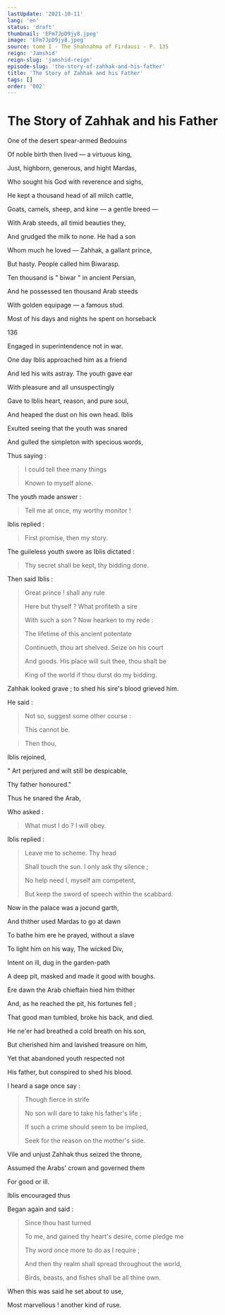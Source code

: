 ```yaml
---
lastUpdate: '2021-10-11'
lang: 'en'
status: 'draft'
thumbnail: 'EFm7JpD9jy8.jpeg'
image: 'EFm7JpD9jy8.jpeg'
source: tome I - The Shahnahma of Firdausi - P. 135
reign: 'Jamshid'
reign-slug: 'jamshid-reign'
episode-slug: 'the-story-of-zahhak-and-his-father'
title: 'The Story of Zahhak and his Father'
tags: []
order: '002'
---
```


<!-- LTeX: language=en -->

# The Story of Zahhak and his Father

One of the desert spear-armed Bedouins

Of noble birth then lived — a virtuous king,

Just, highborn, generous, and hight Mardas,

Who sought his God with reverence and sighs,

He kept a thousand head of all milch cattle,

Goats, camels, sheep, and kine — a gentle breed —

With Arab steeds, all timid beauties they,

And grudged the milk to none. He had a son

Whom much he loved — Zahhak, a gallant prince,

But hasty. People called him Biwarasp.

Ten thousand is " biwar " in ancient Persian,

And he possessed ten thousand Arab steeds

With golden equipage — a famous stud.

Most of his days and nights he spent on horseback

136

Engaged in superintendence not in war.

One day Iblis approached him as a friend

And led his wits astray. The youth gave ear

With pleasure and all unsuspectingly

Gave to Iblis heart, reason, and pure soul,

And heaped the dust on his own head. Iblis

Exulted seeing that the youth was snared

And gulled the simpleton with specious words,

Thus saying :

> I could tell thee many things
>
> Known to myself alone.

The youth made answer :

> Tell me at once, my worthy monitor !

Iblis replied :

> First promise, then my story.

The guileless youth swore as Iblis dictated :

> Thy secret shall be kept, thy bidding done.

Then said Iblis :

> Great prince ! shall any rule
>
> Here but thyself ? What profiteth a sire
>
> With such a son ? Now hearken to my rede :
>
> The lifetime of this ancient potentate
>
> Continueth, thou art shelved. Seize on his court
>
> And goods. His place will suit thee, thou shalt be
>
> King of the world if thou durst do my bidding.

Zahhak looked grave ; to shed his sire's blood grieved him.

He said :

> Not so, suggest some other course :
>
> This cannot be.

> Then thou,

Iblis rejoined,

" Art perjured and wilt still be despicable,

Thy father honoured."

Thus he snared the Arab,

Who asked :

> What must I do ? I will obey.

Iblis replied :

> Leave me to scheme. Thy head
>
> Shall touch the sun. I only ask thy silence ;
>
> No help need I, myself am competent,
>
> But keep the sword of speech within the scabbard.

Now in the palace was a jocund garth,

And thither used Mardas to go at dawn

To bathe him ere he prayed, without a slave

To light him on his way, The wicked Div,

Intent on ill, dug in the garden-path

A deep pit, masked and made it good with boughs.

Ere dawn the Arab chieftain hied him thither

And, as he reached the pit, his fortunes fell ;

That good man tumbled, broke his back, and died.

He ne'er had breathed a cold breath on his son,

But cherished him and lavished treasure on him,

Yet that abandoned youth respected not

His father, but conspired to shed his blood.

I heard a sage once say :

> Though fierce in strife
>
> No son will dare to take his father's life ;
>
> If such a crime should seem to be implied,
>
> Seek for the reason on the mother's side.

Vile and unjust Zahhak thus seized the throne,

Assumed the Arabs' crown and governed them

For good or ill.

Iblis encouraged thus

Began again and said :

> Since thou hast turned
>
> To me, and gained thy heart's desire, come pledge me
>
> Thy word once more to do as I require ;
>
> And then thy realm shall spread throughout the world,
>
> Birds, beasts, and fishes shall be all thine own.

When this was said he set about to use,

Most marvellous ! another kind of ruse.
